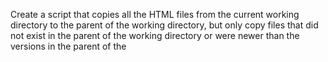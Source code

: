 Create a script that copies all the HTML files from the current working directory to the parent of the working directory, but only copy files that did not exist in the parent of the working directory or were newer than the versions in the parent of the
